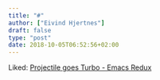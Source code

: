 ```yaml
---
title: "#"
author: ["Eivind Hjertnes"]
draft: false
type: "post"
date: 2018-10-05T06:52:56+02:00
---
```


Liked:
[Projectile
goes Turbo - Emacs Redux](http://emacsredux.com/blog/2018/09/29/projectile-goes-turbo/)
